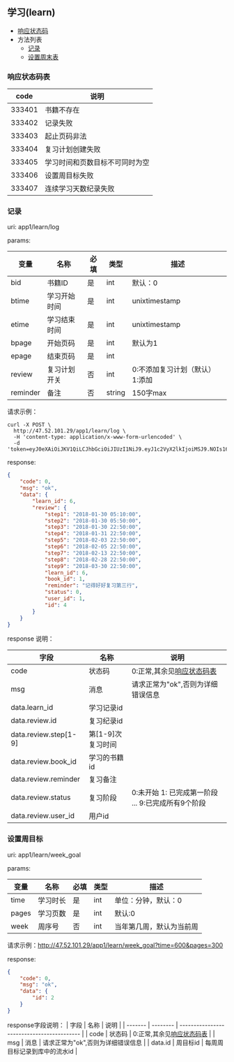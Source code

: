 ## 学习(learn)

+ [响应状态码](#响应状态码表)
+ 方法列表
    + [记录](#记录)
    + [设置周末表](#设置周目标)


### 响应状态码表

|  code  |              说明              |
| ------ | ------------------------------ |
| 333401 | 书籍不存在                     |
| 333402 | 记录失败                       |
| 333403 | 起止页码非法                   |
| 333404 | 复习计划创建失败               |
| 333405 | 学习时间和页数目标不可同时为空 |
| 333406 | 设置周目标失败                 |
| 333407 | 连续学习天数纪录失败           |


### 记录

uri: app1/learn/log

params:

|   变量   |     名称     | 必填 |  类型  |               描述               |
| -------- | ------------ | ---- | ------ | -------------------------------- |
| bid      | 书籍ID       | 是   | int    | 默认：0                          |
| btime    | 学习开始时间 | 是   | int    | unixtimestamp                    |
| etime    | 学习结束时间 | 是   | int    | unixtimestamp                    |
| bpage    | 开始页码     | 是   | int    | 默认为1                          |
| epage    | 结束页码     | 是   | int    |                                  |
| review   | 复习计划开关 | 否   | int    | 0:不添加复习计划（默认）  1:添加 |
| reminder | 备注         | 否   | string | 150字max                         |


请求示例：

```shell
curl -X POST \
  http://47.52.101.29/app1/learn/log \
  -H 'content-type: application/x-www-form-urlencoded' \
  -d 'token=eyJ0eXAiOiJKV1QiLCJhbGciOiJIUzI1NiJ9.eyJ1c2VyX2lkIjoiMSJ9.NOIs16yZ06eG53KuE68AjBnL5j_VpGaHfcG0Lo00f4M&bid=1&btime=1517226600&etime=1517237400&bpage=10&epage=11&review=1&reminder=%E8%AE%B0%E5%BE%97%E5%A5%BD%E5%A5%BD%E5%A4%8D%E4%B9%A0%E7%AC%AC%E4%B8%89%E8%A1%8C'
```

response:

```json
{
    "code": 0,
    "msg": "ok",
    "data": {
        "learn_id": 6,
        "review": {
            "step1": "2018-01-30 05:10:00",
            "step2": "2018-01-30 05:50:00",
            "step3": "2018-01-30 22:50:00",
            "step4": "2018-01-31 22:50:00",
            "step5": "2018-02-03 22:50:00",
            "step6": "2018-02-05 22:50:00",
            "step7": "2018-02-13 22:50:00",
            "step8": "2018-02-28 22:50:00",
            "step9": "2018-03-30 22:50:00",
            "learn_id": 6,
            "book_id": 1,
            "reminder": "记得好好复习第三行",
            "status": 0,
            "user_id": 1,
            "id": 4
        }
    }
}
```

<a name="add_book_resp">response 说明：</a>

|          字段         |        名称       |                         说明                        |
| --------------------- | ----------------- | --------------------------------------------------- |
| code                  | 状态码            | 0:正常,其余见[响应状态码表](#响应状态码表)          |
| msg                   | 消息              | 请求正常为"ok",否则为详细错误信息                   |
| data.learn_id         | 学习记录id        |                                                     |
| data.review.id        | 复习纪录id        |                                                     |
| data.review.step[1-9] | 第[1-9]次复习时间 |                                                     |
| data.review.book_id   | 学习的书籍id      |                                                     |
| data.review.reminder  | 复习备注          |                                                     |
| data.review.status    | 复习阶段          | 0:未开始 1: 已完成第一阶段  ... 9:已完成所有9个阶段 |
| data.review.user_id   | 用户id            |                                                     |


### 设置周目标

uri: app1/learn/week_goal

params:

|  变量 |   名称   | 必填 | 类型 |           描述           |
| ----- | -------- | ---- | ---- | ------------------------ |
| time  | 学习时长 | 是   | int  | 单位：分钟，默认：0      |
| pages | 学习页数 | 是   | int  | 默认:0                   |
| week  | 周序号   | 否   | int  | 当年第几周，默认为当前周 |

请求示例：http://47.52.101.29/app1/learn/week_goal?time=600&pages=300

response:
```json
{
    "code": 0,
    "msg": "ok",
    "data": {
        "id": 2
    }
}
```

response字段说明：
|   字段  |   名称   |                    说明                    |
| ------- | -------- | ------------------------------------------ |
| code    | 状态码   | 0:正常,其余见[响应状态码表](#响应状态码表) |
| msg     | 消息     | 请求正常为"ok",否则为详细错误信息          |
| data.id | 周目标id | 每周周目标记录到库中的流水id               |